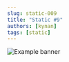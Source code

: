 ```yaml
---
slug: static-009
title: "Static #9"
authors: [kynan]
tags: [static]
---
```


![Example banner](/img/stories/static_new/009.png)
